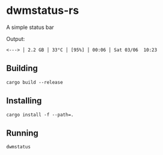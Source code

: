 # dwmstatus-rs

A simple status bar

Output:
```
<---> │ 2.2 GB │ 33°C │ [95%] │ 00:06 │ Sat 03/06  10:23
```

## Building
```
cargo build --release
```

## Installing
```
cargo install -f --path=.
```

## Running
```
dwmstatus
```
